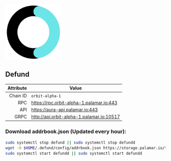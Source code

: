 ![Logo](https://github.com/Pa1amar/testnets/raw/main/defund/Defund-logo.png)
## Defund
| Attribute | Value |
|----------:|-------|
| Chain ID         | `orbit-alpha-1` |
| RPC  | https://rpc.orbit-alpha-1.palamar.io:443 |
| API  | https://aura-api.palamar.io:443 |
| GRPC | http://api.orbit-alpha-1.palamar.io:10517 |


### Download addrbook.json (Updated every hour):
```bash
sudo systemctl stop defund || sudo systemctl stop defundd
wget -O $HOME/.defund/config/addrbook.json https://storage.palamar.io/testnet/defund/addrbook.json
sudo systemctl start defundd || sudo systemctl start defundd
```

